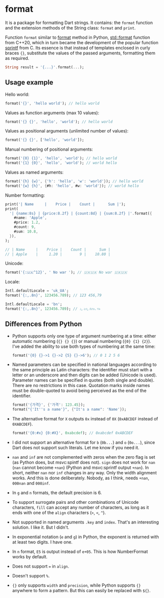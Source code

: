 # format

It is a package for formatting Dart strings. It contains: the `format`
function and the extension methods of the String class: `format` and `print`.

Function `format` similar to [format](https://docs.python.org/3/library/string.html#format-string-syntax)
method in Python, [std::format](https://en.cppreference.com/w/cpp/utility/format/format)
function from C++20, which in turn became the development of the popular
function [sprintf](https://en.cppreference.com/w/c/io/fprintf) from C. Its
essence is that instead of templates enclosed in curly braces `{}`, substitute
the values of the passed arguments, formatting them as required.

```dart
String result = '{...}'.format(...);
```

## Usage example

Hello world:

```dart
format('{}', 'hello world'); // hello world
```

Values as function arguments (max 10 values):

```dart
format('{} {}', 'hello', 'world'); // hello world
```

Values as positional arguments (unlimited number of values):

```dart
format('{} {}', ['hello', 'world']);
```

Manual numbering of positional arguments:

```dart
format('{0} {1}', 'hello', 'world'); // hello world
format('{1} {0}', 'hello', 'world'); // world hello
```

Values as named arguments:

```dart
format('{h} {w}', {'h': 'hello', 'w': 'world'}); // hello world
format('{w} {h}', {#h: 'hello', #w: 'world'}); // world hello
```

Number formatting:

```dart
print('| Name     |    Price |    Count |      Sum |');
print(
  '| {name:8s} | {price:8.2f} | {count:8d} | {sum:8.2f} |'.format({
    #name: 'Apple',
    #price: 1.2,
    #count: 9,
    #sum: 10.8,
  }),
);

// | Name     |    Price |    Count |      Sum |
// | Apple    |     1.20 |        9 |    10.80 |
```

Unicode:

```dart
format('{:🇺🇦^12}', ' No war '); // 🇺🇦🇺🇦 No war 🇺🇦🇺🇦
```

Locale:

```dart
Intl.defaultLocale = 'uk_UA';
format('{:,.8n}', 123456.789); // 123 456,79

Intl.defaultLocale = 'bn';
format('{:,.8n}', 123456.789); // ১,২৩,৪৫৬.৭৯
```

## Differences from Python

- Python supports only one type of argument numbering at a time: either
  automatic numbering (`{} {} {}`) or manual numbering (`{0} {1} {2}`).
  I've added the ability to use both types of numbering at the same time:

  ```dart
  format('{0} {}->1 {}->2 {5} {}->6'); // 0 1 2 5 6
  ```

- Named parameters can be specified in national languages according to the same
  principle as Latin characters: the identifier must start with a letter or an
  underscore and then digits can be added (Unicode is used). Parameter names
  can be specified in quotes (both single and double). There are no
  restrictions in this case. Quotation marks inside names must be double-quoted
  to avoid being perceived as the end of the identifier.

  ```dart
  format('{가격}', {'가격': 123.45});
  format("{'It''s a name'}", {"It's a name": 'Name'});
  ```

- The alternative format for `X` outputs `0x` instead of `0X` (`0xABCDEF`
  instead of `0XABCDEF`).

  ```dart
  format('{0:#x} {0:#X}', 0xabcdef); // 0xabcdef 0xABCDEF
  ```

- I did not support an alternative format for `b` (`0b...`) and `o` (`0o...`),
  since Dart does not support such literals. Let me know if you need it.

- `nan` and `inf` are not complemented with zeros when the zero flag is set (as
  Python does, but msvc:spintf does not). `sign` does not work for `nan` (`nan`
  cannot become `+nan`) (Python and msvc:sprintf output `+nan`). In short,
  neither `nan` nor `inf` changes in any way. Only the width alignment works.
  And this is done deliberately. Nobody, as I think, needs `+nan`, `000nan` and
  `000inf`.

- In `g` and `n` formats, the default precision is 6.

- To support surrogate pairs and other combinations of Unicode characters,
  `fill` can accept any number of characters, as long as it ends with one of
  the `align` characters (`>`, `<`, `^`).

- Not supported in named arguments `.key` and `index`. That's an interesting
  solution. I like it. But I didn't.

- In exponential notation (`e` and `g`) in Python, the exponent is returned
  with at least two digits. I have one.

- In `n` format, `E5` is output instead of `e+05`. This is how NumberFormat
  works by default.

- Does not support `=` in `align`.

- Doesn't support `%`.

- `{}` only supports `width` and `precision`, while Python supports `{}`
  anywhere to form a pattern. But this can easily be replaced with `${}`.
